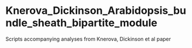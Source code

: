 # Knerova_Dickinson_Arabidopsis_bundle_sheath_bipartite_module
Scripts accompanying analyses from Knerova, Dickinson et al paper
